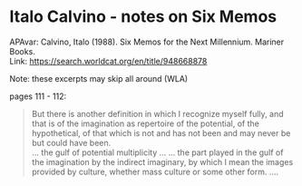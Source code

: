 # Italo Calvino - notes on Six Memos

APAvar: Calvino, Italo (1988). Six Memos for the Next Millennium. Mariner Books.  
Link: https://search.worldcat.org/en/title/948668878  

Note: these excerpts may skip all around (WLA)  

pages 111 - 112:  
> But there is another definition in which I recognize myself fully, and that is of the imagination as repertoire of the potential, of the hypothetical, of that which is not and has not been and may never be but could have been.  
> ... the gulf of potential multiplicity ...
> ... the part played in the gulf of the imagination by the indirect imaginary, by which I mean the images provided by culture, whether mass culture or some other form. ....  

